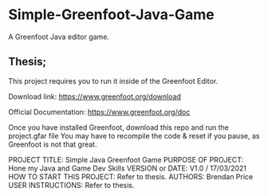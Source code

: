 # Simple-Greenfoot-Java-Game
A Greenfoot Java editor game.


## Thesis;
This project requires you to run it inside of the Greenfoot Editor.

Download link:
https://www.greenfoot.org/download

Official Documentation:
https://www.greenfoot.org/doc

Once you have installed Greenfoot, download this repo and run the project.gfar file
You may have to recompile the code & reset if you pause, as Greenfoot is not that great.


PROJECT TITLE: Simple Java Greenfoot Game
PURPOSE OF PROJECT: Hone my Java and Game Dev Skills
VERSION or DATE: V1.0 / 17/03/2021
HOW TO START THIS PROJECT: Refer to thesis.
AUTHORS: Brendan Price
USER INSTRUCTIONS: Refer to thesis.
